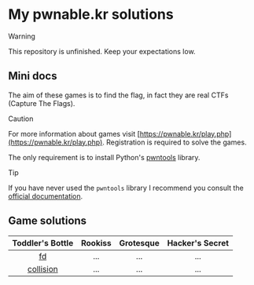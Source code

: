 # My pwnable.kr solutions

> [!WARNING]
> This repository is unfinished. Keep your expectations low.

## Mini docs

The aim of these games is to find the flag, in fact they are real CTFs (Capture The Flags).

> [!CAUTION]
> For more information about games visit [https://pwnable.kr/play.php](https://pwnable.kr/play.php). Registration is required to solve the games.

The only requirement is to install Python's [pwntools](https://pypi.org/project/pwntools/) library.

> [!TIP]
> If you have never used the `pwntools` library I recommend you consult the [official documentation](https://docs.pwntools.com/en/stable/).

## Game solutions

| Toddler's Bottle                                                               | Rookiss | Grotesque | Hacker's Secret |
| :---:                                                                          | :---:   | :---:     | :---:           |
| [fd](https://github.com/AntonioBerna/pwnable.kr/blob/master/fd/)               | ...     | ...       | ...             |
| [collision](https://github.com/AntonioBerna/pwnable.kr/blob/master/collision/) | ...     | ...       | ...             |

